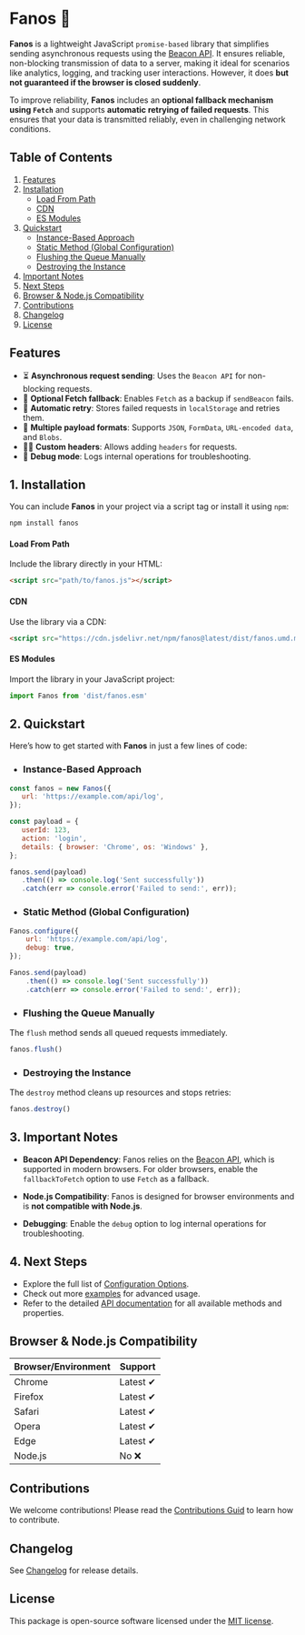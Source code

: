 # Fanos 🏮

**Fanos** is a lightweight JavaScript `promise-based` library that simplifies sending asynchronous requests using the [Beacon API](https://w3c.github.io/beacon/). It ensures reliable, non-blocking transmission of data to a server, making it ideal for scenarios like analytics, logging, and tracking user interactions. However, it does **but not guaranteed if the browser is closed suddenly**.

To improve reliability, **Fanos** includes an **optional fallback mechanism using `Fetch`** and supports **automatic retrying of failed requests**. This ensures that your data is transmitted reliably, even in challenging network conditions.


## Table of Contents

1. [Features](#features)
2. [Installation](#1-installation)
    - [Load From Path](#browser)
    - [CDN](#cdn)
    - [ES Modules](#es-modules)
3. [Quickstart](#2-quickstart)
   - [Instance-Based Approach](#instance-based-approach)
    - [Static Method (Global Configuration)](#static-method-global-configuration)
    - [Flushing the Queue Manually](#flushing-the-queue-manually)
    - [Destroying the Instance](#destroying-the-instance)
4. [Important Notes](#3-important-notes)
5. [Next Steps](#4-next-steps)
6. [Browser & Node.js Compatibility](#browser--nodejs-compatibility)
7. [Contributions](#contributions)
8. [Changelog](#changelog)
9. [License](#license)

## Features

- ⏳ **Asynchronous request sending**: Uses the `Beacon API` for non-blocking requests.
- 🔄 **Optional Fetch fallback**: Enables `Fetch` as a backup if `sendBeacon` fails.
- 🔁 **Automatic retry**: Stores failed requests in `localStorage` and retries them.
- 🔄 **Multiple payload formats**: Supports `JSON`, `FormData`, `URL-encoded data`, and `Blobs`.
- 🧑‍💻 **Custom headers**: Allows adding `headers` for requests.
- 🐞 **Debug mode**: Logs internal operations for troubleshooting.

## 1. Installation

You can include **Fanos** in your project via a script tag or install it using `npm`:

```bash
npm install fanos
```

#### Load From Path

Include the library directly in your HTML:

```html
<script src="path/to/fanos.js"></script>
```
#### CDN

Use the library via a CDN:

```html
<script src="https://cdn.jsdelivr.net/npm/fanos@latest/dist/fanos.umd.min.js"></script>
```

#### ES Modules

Import the library in your JavaScript project:

```javascript
import Fanos from 'dist/fanos.esm'
```

## 2. Quickstart

Here’s how to get started with **Fanos** in just a few lines of code:

- ### Instance-Based Approach

```javascript
const fanos = new Fanos({
   url: 'https://example.com/api/log',
});

const payload = {
   userId: 123,
   action: 'login',
   details: { browser: 'Chrome', os: 'Windows' },
};

fanos.send(payload)
   .then(() => console.log('Sent successfully'))
   .catch(err => console.error('Failed to send:', err));
```

- ### Static Method (Global Configuration)

```javascript
Fanos.configure({
    url: 'https://example.com/api/log',
    debug: true,
});

Fanos.send(payload)
    .then(() => console.log('Sent successfully'))
    .catch(err => console.error('Failed to send:', err));
```
- ### Flushing the Queue Manually

The `flush` method sends all queued requests immediately.

```javascript
fanos.flush()
```

- ### Destroying the Instance

The `destroy` method cleans up resources and stops retries:

```javascript
fanos.destroy()
```

## 3. Important Notes

- **Beacon API Dependency**: Fanos relies on the [Beacon API](https://w3c.github.io/beacon/), which is supported in modern browsers. For older browsers, enable the `fallbackToFetch` option to use `Fetch` as a fallback.

- **Node.js Compatibility**: Fanos is designed for browser environments and is **not compatible with Node.js**.

- **Debugging**: Enable the `debug` option to log internal operations for troubleshooting.

## 4. Next Steps

- Explore the full list of [Configuration Options](/docs/configuration.md).
- Check out more [examples](/examples/index.md) for advanced usage.
- Refer to the detailed [API documentation](/docs/api.md) for all available methods and properties.

## Browser & Node.js Compatibility

| Browser/Environment | Support |
|---------------------|---------|
| Chrome              | Latest ✔ |
| Firefox             | Latest ✔ |
| Safari              | Latest ✔ |
| Opera               | Latest ✔ |
| Edge                | Latest ✔ |
| Node.js             | No ❌   |


## Contributions

We welcome contributions! Please read the [Contributions Guid](CONTRIBUTIONS.md) to learn how to contribute.

## Changelog

See [Changelog](CHANGELOG.md) for release details.

## License

This package is open-source software licensed under the [MIT license](LICENSE).